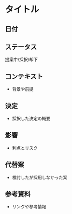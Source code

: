 # タイトル

## 日付

## ステータス
提案中/採択/却下

## コンテキスト
- 背景や前提

## 決定
- 採択した決定の概要

## 影響
- 利点とリスク

## 代替案
- 検討したが採用しなかった案

## 参考資料
- リンクや参考情報
